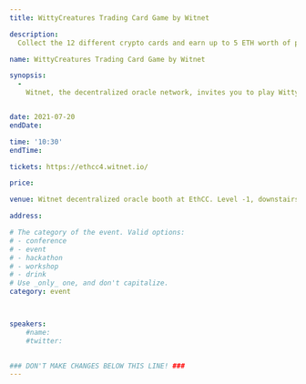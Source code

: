 ```yaml
---
title: WittyCreatures Trading Card Game by Witnet

description: 
  Collect the 12 different crypto cards and earn up to 5 ETH worth of prizes!

name: WittyCreatures Trading Card Game by Witnet

synopsis:
  -
    Witnet, the decentralized oracle network, invites you to play WittyCreatures, an offline trading card game (the precursor of NFTs!). Collect the 12 different crypto cards by exchanging with other players, and earn up to 5 ETH worth of prizes!


date: 2021-07-20
endDate:

time: '10:30'
endTime:

tickets: https://ethcc4.witnet.io/

price: 

venue: Witnet decentralized oracle booth at EthCC. Level -1, downstairs on the left from the building entrance.  

address: 

# The category of the event. Valid options:
# - conference
# - event
# - hackathon
# - workshop
# - drink
# Use _only_ one, and don't capitalize.
category: event



speakers:
    #name: 
    #twitter: 
  

### DON'T MAKE CHANGES BELOW THIS LINE! ###
---
```

<!-- ### DON'T MAKE CHANGES BELOW THIS LINE! ### -->

<Event-Content/>
